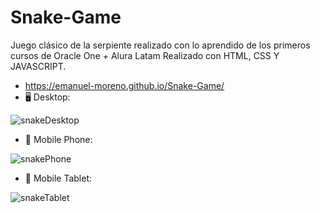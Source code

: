 # Snake-Game
Juego clásico de la serpiente realizado con lo aprendido de los primeros cursos de Oracle One + Alura Latam Realizado con HTML, CSS Y JAVASCRIPT.
 - https://emanuel-moreno.github.io/Snake-Game/
- 🖥️ Desktop:

![snakeDesktop](https://user-images.githubusercontent.com/108662032/210126477-55b8e9c8-6067-468e-9239-35a25852421c.png)

- 📱 Mobile Phone:

![snakePhone](https://user-images.githubusercontent.com/108662032/210126494-f31a12f1-484d-4b3c-9620-27f224e29ec7.png)

- 📲 Mobile Tablet: 

![snakeTablet](https://user-images.githubusercontent.com/108662032/210126496-2d2a4e1a-2944-4c71-b516-a6022c3b6a8c.png)

